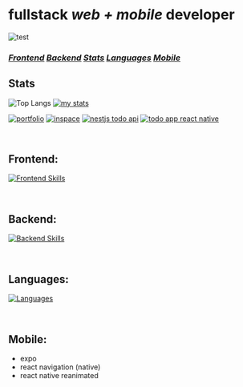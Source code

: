 # fullstack *web + mobile* developer 
![test](https://github.com/user-attachments/assets/53158ce3-eb94-4c32-af76-efe5fd046fb2)

### ***[Frontend](#frontend)*** ***[Backend](#backend)*** ***[Stats](#stats)*** ***[Languages](#languages)*** ***[Mobile](#mobile)***

## Stats

![Top Langs](https://github-readme-stats.vercel.app/api/top-langs/?username=yougotnothing&theme=github_dark_dimmed)
[![my stats](https://github-readme-stats.vercel.app/api/wakatime?username=effulgence&layout=compact&theme=github_dark_dimmed)](https://github.com/anuraghazra/github-readme-stats)

[![portfolio](https://github-readme-stats.vercel.app/api/pin/?username=yougotnothing&repo=portfolio&theme=github_dark_dimmed)](https://github.com/yougotnothing/portfolio)
[![inspace](https://github-readme-stats.vercel.app/api/pin/?username=yougotnothing&repo=inspace&theme=github_dark_dimmed)](https://github.com/yougotnothing/inspace)
[![nestjs todo api](https://github-readme-stats.vercel.app/api/pin/?username=yougotnothing&repo=nestjs-todo-api&theme=github_dark_dimmed)](https://github.com/yougotnothing/nestjs-todo-api)
[![todo app react native](https://github-readme-stats.vercel.app/api/pin/?username=yougotnothing&repo=todo-app-react-native&theme=github_dark_dimmed)](https://github.com/yougotnothing/todo-app-react-native)

<br id="frontend">

## Frontend:
[![Frontend Skills](https://skillicons.dev/icons?i=react,webpack,threejs,vite,apollo,css,html,svelte,styledcomponents,sass)](https://skillicons.dev)

<br id="backend">

## Backend:
[![Backend Skills](https://skillicons.dev/icons?i=nestjs,postgres,graphql,prisma,docker)](https://skillicons.dev)

<br id="languages">

## Languages:
[![Languages](https://skillicons.dev/icons?i=typescript,javascript)](https://skillicons.dev)

<br id="mobile">

## Mobile:
- expo
- react navigation (native)
- react native reanimated
